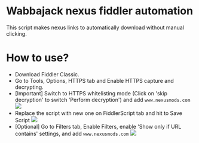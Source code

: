 # Wabbajack nexus fiddler automation
This script makes nexus links to automatically download without manual clicking.
# How to use?
- Download Fiddler Classic.
- Go to Tools, Options, HTTPS tab and Enable HTTPS capture and decrypting.
- [Important] Switch to HTTPS whitelisting mode (Click on 'skip decryption' to switch 'Perform decryption') and add ``www.nexusmods.com``
![](https://i.imgur.com/o40J5gQ.png)
- Replace the script with new one on FiddlerScript tab and hit to Save Script
![](https://i.imgur.com/f5QN3SW.png)
- [Optional] Go to Filters tab, Enable Filters, enable 'Show only if URL contains' settings, and add ``www.nexusmods.com``
![](https://i.imgur.com/6Va5KzW.png)
